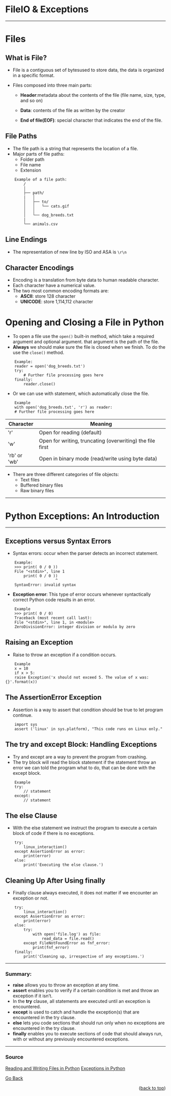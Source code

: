 #  FileIO & Exceptions
---
# Files
## What is **File**?
  - File is a contiguous set of bytesused to store data, the data is organized in a specific format.

  - Files composed into three main parts:
    - **Header**:metadata about the contents of the file (file name, size, type, and so on)

    - **Data**: contents of the file as written by the creator 
    - **End of file(EOF)**: special character that indicates the end of the file.
  
## File Paths 
  - The file path is a string that represents the location of a file.
  - Major parts of file paths:
    - Folder path
    - File name
    - Extension

```
    Example of a file path:
        /
        │
        ├── path/
        |   │
        │   ├── to/
        │   │   └── cats.gif
        │   │
        │   └── dog_breeds.txt
        |
        └── animals.csv
```

## Line Endings
  - The representation of new line by ISO and ASA is `\r\n`

## Character Encodings
  - Encoding is a translation from byte data to human readable character.
  - Each character have a numerical value.
  - The two most common encoding formats are:
    - **ASCII**: store 128 character
    - **UNICODE**: store 1,114,112 character

# Opening and Closing a File in Python

  - To open a file use the `open()` built-in method, which take a required argument and optional argument. that argument is the path of the file.
  - **Always** we should make sure the file is closed when we finish. To do the use the `close()` method.
```
    Example:
    reader = open('dog_breeds.txt')
    try:
        # Further file processing goes here
    finally:
        reader.close()
```

- Or we can use with statement, which automatically close the file.

```
    Example
    with open('dog_breeds.txt', 'r') as reader:
    # Further file processing goes here
```

| Character | Meaning |
| --------- | ------- |
| 'r' | Open for reading (default) |
| 'w' | Open for writing, truncating (overwriting) the file first |
| 'rb' or 'wb' | Open in binary mode (read/write using byte data) |

  - There are three different categories of file objects:
    - Text files
    - Buffered binary files
    - Raw binary files

---

# Python Exceptions: An Introduction

---

## Exceptions versus Syntax Errors

  - Syntax errors: occur when the parser detects an incorrect statement.
```
    Example:
    >>> print( 0 / 0 ))
    File "<stdin>", line 1
        print( 0 / 0 ))
                      ^
    SyntaxError: invalid syntax
```
  - **Exception error**: This type of error occurs whenever syntactically correct Python code results in an error.

```
    Example
    >>> print( 0 / 0)
    Traceback (most recent call last):
    File "<stdin>", line 1, in <module>
    ZeroDivisionError: integer division or modulo by zero
```

## Raising an Exception
  - Raise to throw an exception if a condition occurs.

```
    Example
    x = 10
    if x > 5:
    raise Exception('x should not exceed 5. The value of x was: {}'.format(x))
```

## The AssertionError Exception
  - Assertion is a way to assert that condition should be true to let program continue.

```
    import sys
    assert ('linux' in sys.platform), "This code runs on Linux only."
```

## The try and except Block: Handling Exceptions
  - Try and except are a way to prevent the program from crashing.
  - The try block will read the block statement if the statement throw an error we can told the program what to do, that can be done with the except block.

```
    Example
    try:
        // statement
    except:
        // statement
```

## The else Clause
  - With the else statement we instruct the program to execute a certain block of code if there is no exceptions.

```
    try:
        linux_interaction()
    except AssertionError as error:
        print(error)
    else:
        print('Executing the else clause.')
```

## Cleaning Up After Using finally
  - Finally clause always executed, it does not matter if we encounter an exception or not.

```
    try:
        linux_interaction()
    except AssertionError as error:
        print(error)
    else:
        try:
            with open('file.log') as file:
                read_data = file.read()
        except FileNotFoundError as fnf_error:
            print(fnf_error)
    finally:
        print('Cleaning up, irrespective of any exceptions.')
```
--- 

### Summary:
  - **raise** allows you to throw an exception at any time.
  - **assert** enables you to verify if a certain condition is met and throw an exception if it isn’t.
  - In the **try** clause, all statements are executed until an exception is encountered.
  - **except** is used to catch and handle the exception(s) that are encountered in the try clause.
  - **else** lets you code sections that should run only when no exceptions are encountered in the try clause.
  - **finally** enables you to execute sections of code that should always run, with or without any previously encountered exceptions.

---
### Source
[Reading and Writing Files in Python](https://realpython.com/read-write-files-python/)
[Exceptions in Python](https://realpython.com/python-exceptions/)

[Go Back](./README.md)
<p align="right">(<a href="#top">back to top</a>)</p>